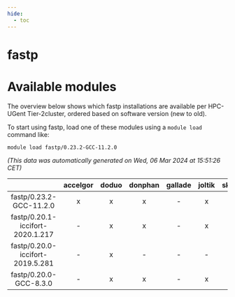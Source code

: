 ```yaml
---
hide:
  - toc
---
```


fastp
=====

# Available modules


The overview below shows which fastp installations are available per HPC-UGent Tier-2cluster, ordered based on software version (new to old).

To start using fastp, load one of these modules using a `module load` command like:

```shell
module load fastp/0.23.2-GCC-11.2.0
```

*(This data was automatically generated on Wed, 06 Mar 2024 at 15:51:26 CET)*  

| |accelgor|doduo|donphan|gallade|joltik|skitty|
| :---: | :---: | :---: | :---: | :---: | :---: | :---: |
|fastp/0.23.2-GCC-11.2.0|x|x|x|-|x|x|
|fastp/0.20.1-iccifort-2020.1.217|-|x|x|-|x|-|
|fastp/0.20.0-iccifort-2019.5.281|-|x|-|-|-|-|
|fastp/0.20.0-GCC-8.3.0|-|x|x|-|x|x|
